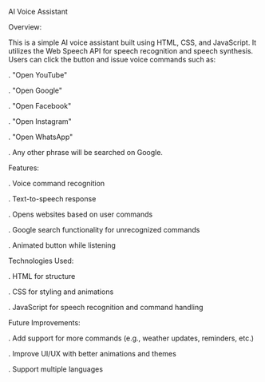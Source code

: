 AI Voice Assistant 

Overview:

This is a simple AI voice assistant built using HTML, CSS, and JavaScript. It utilizes the Web Speech API for speech recognition and speech synthesis. Users can click the button and issue voice commands such as:

. "Open YouTube"

. "Open Google"

. "Open Facebook"

. "Open Instagram"

. "Open WhatsApp"

. Any other phrase will be searched on Google.

Features:

. Voice command recognition

. Text-to-speech response

. Opens websites based on user commands

. Google search functionality for unrecognized commands

. Animated button while listening

Technologies Used:

. HTML for structure

. CSS for styling and animations

. JavaScript for speech recognition and command handling

Future Improvements:

. Add support for more commands (e.g., weather updates, reminders, etc.)

. Improve UI/UX with better animations and themes

. Support multiple languages
